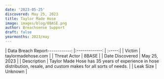 ```yaml
---
date: '2023-05-25'
discovered: May 25, 2023
title: Taylor Made Hose
image: images/blog/8BASE.png
author: Breachsense Support
draft: false
yearmonths: 2023/may
---
```


| Data Breach Report------------:     |:-------------:    | :-----:|
| Victim      | taylormadehose.com      | 
| Threat Actor      | 8BASE      | 
| Date Discovered      | May 25, 2023      | 
| Description      | Taylor Made Hose has 35 years of experience in hose distribution, resale, and custom makes for all sorts of needs.      | 
| Leak Size      | Unknown      | 

